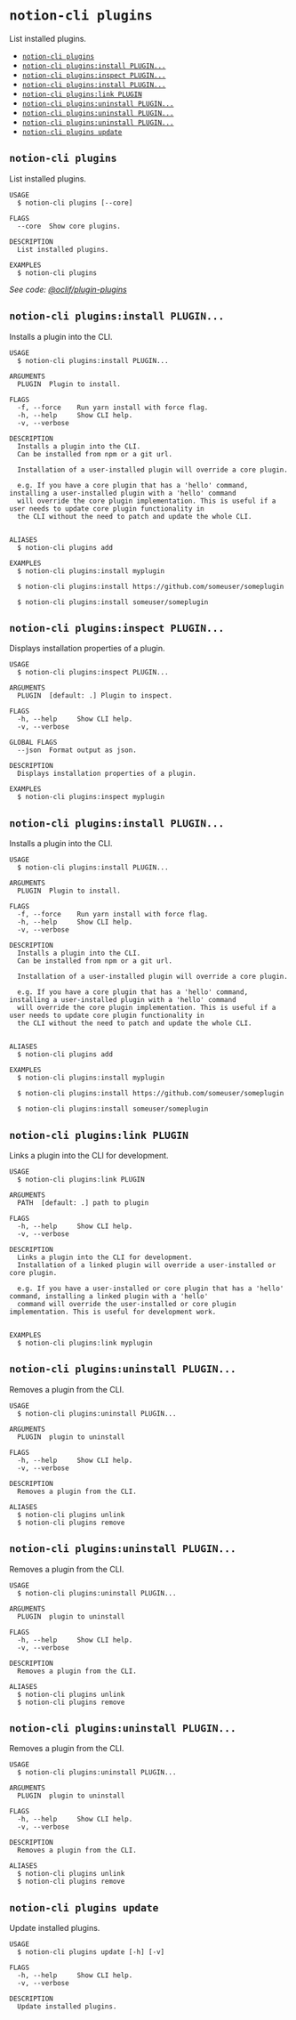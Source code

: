 `notion-cli plugins`
====================

List installed plugins.

* [`notion-cli plugins`](#notion-cli-plugins)
* [`notion-cli plugins:install PLUGIN...`](#notion-cli-pluginsinstall-plugin)
* [`notion-cli plugins:inspect PLUGIN...`](#notion-cli-pluginsinspect-plugin)
* [`notion-cli plugins:install PLUGIN...`](#notion-cli-pluginsinstall-plugin-1)
* [`notion-cli plugins:link PLUGIN`](#notion-cli-pluginslink-plugin)
* [`notion-cli plugins:uninstall PLUGIN...`](#notion-cli-pluginsuninstall-plugin)
* [`notion-cli plugins:uninstall PLUGIN...`](#notion-cli-pluginsuninstall-plugin-1)
* [`notion-cli plugins:uninstall PLUGIN...`](#notion-cli-pluginsuninstall-plugin-2)
* [`notion-cli plugins update`](#notion-cli-plugins-update)

## `notion-cli plugins`

List installed plugins.

```
USAGE
  $ notion-cli plugins [--core]

FLAGS
  --core  Show core plugins.

DESCRIPTION
  List installed plugins.

EXAMPLES
  $ notion-cli plugins
```

_See code: [@oclif/plugin-plugins](https://github.com/oclif/plugin-plugins/blob/v2.4.7/src/commands/plugins/index.ts)_

## `notion-cli plugins:install PLUGIN...`

Installs a plugin into the CLI.

```
USAGE
  $ notion-cli plugins:install PLUGIN...

ARGUMENTS
  PLUGIN  Plugin to install.

FLAGS
  -f, --force    Run yarn install with force flag.
  -h, --help     Show CLI help.
  -v, --verbose

DESCRIPTION
  Installs a plugin into the CLI.
  Can be installed from npm or a git url.

  Installation of a user-installed plugin will override a core plugin.

  e.g. If you have a core plugin that has a 'hello' command, installing a user-installed plugin with a 'hello' command
  will override the core plugin implementation. This is useful if a user needs to update core plugin functionality in
  the CLI without the need to patch and update the whole CLI.


ALIASES
  $ notion-cli plugins add

EXAMPLES
  $ notion-cli plugins:install myplugin 

  $ notion-cli plugins:install https://github.com/someuser/someplugin

  $ notion-cli plugins:install someuser/someplugin
```

## `notion-cli plugins:inspect PLUGIN...`

Displays installation properties of a plugin.

```
USAGE
  $ notion-cli plugins:inspect PLUGIN...

ARGUMENTS
  PLUGIN  [default: .] Plugin to inspect.

FLAGS
  -h, --help     Show CLI help.
  -v, --verbose

GLOBAL FLAGS
  --json  Format output as json.

DESCRIPTION
  Displays installation properties of a plugin.

EXAMPLES
  $ notion-cli plugins:inspect myplugin
```

## `notion-cli plugins:install PLUGIN...`

Installs a plugin into the CLI.

```
USAGE
  $ notion-cli plugins:install PLUGIN...

ARGUMENTS
  PLUGIN  Plugin to install.

FLAGS
  -f, --force    Run yarn install with force flag.
  -h, --help     Show CLI help.
  -v, --verbose

DESCRIPTION
  Installs a plugin into the CLI.
  Can be installed from npm or a git url.

  Installation of a user-installed plugin will override a core plugin.

  e.g. If you have a core plugin that has a 'hello' command, installing a user-installed plugin with a 'hello' command
  will override the core plugin implementation. This is useful if a user needs to update core plugin functionality in
  the CLI without the need to patch and update the whole CLI.


ALIASES
  $ notion-cli plugins add

EXAMPLES
  $ notion-cli plugins:install myplugin 

  $ notion-cli plugins:install https://github.com/someuser/someplugin

  $ notion-cli plugins:install someuser/someplugin
```

## `notion-cli plugins:link PLUGIN`

Links a plugin into the CLI for development.

```
USAGE
  $ notion-cli plugins:link PLUGIN

ARGUMENTS
  PATH  [default: .] path to plugin

FLAGS
  -h, --help     Show CLI help.
  -v, --verbose

DESCRIPTION
  Links a plugin into the CLI for development.
  Installation of a linked plugin will override a user-installed or core plugin.

  e.g. If you have a user-installed or core plugin that has a 'hello' command, installing a linked plugin with a 'hello'
  command will override the user-installed or core plugin implementation. This is useful for development work.


EXAMPLES
  $ notion-cli plugins:link myplugin
```

## `notion-cli plugins:uninstall PLUGIN...`

Removes a plugin from the CLI.

```
USAGE
  $ notion-cli plugins:uninstall PLUGIN...

ARGUMENTS
  PLUGIN  plugin to uninstall

FLAGS
  -h, --help     Show CLI help.
  -v, --verbose

DESCRIPTION
  Removes a plugin from the CLI.

ALIASES
  $ notion-cli plugins unlink
  $ notion-cli plugins remove
```

## `notion-cli plugins:uninstall PLUGIN...`

Removes a plugin from the CLI.

```
USAGE
  $ notion-cli plugins:uninstall PLUGIN...

ARGUMENTS
  PLUGIN  plugin to uninstall

FLAGS
  -h, --help     Show CLI help.
  -v, --verbose

DESCRIPTION
  Removes a plugin from the CLI.

ALIASES
  $ notion-cli plugins unlink
  $ notion-cli plugins remove
```

## `notion-cli plugins:uninstall PLUGIN...`

Removes a plugin from the CLI.

```
USAGE
  $ notion-cli plugins:uninstall PLUGIN...

ARGUMENTS
  PLUGIN  plugin to uninstall

FLAGS
  -h, --help     Show CLI help.
  -v, --verbose

DESCRIPTION
  Removes a plugin from the CLI.

ALIASES
  $ notion-cli plugins unlink
  $ notion-cli plugins remove
```

## `notion-cli plugins update`

Update installed plugins.

```
USAGE
  $ notion-cli plugins update [-h] [-v]

FLAGS
  -h, --help     Show CLI help.
  -v, --verbose

DESCRIPTION
  Update installed plugins.
```
